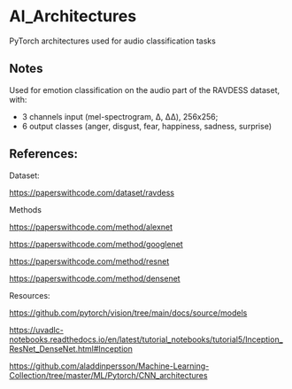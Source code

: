 # AI_Architectures
PyTorch architectures used for audio classification tasks

## Notes
Used for emotion classification on the audio part of the RAVDESS dataset, with:
- 3 channels input (mel-spectrogram, Δ, ΔΔ), 256x256;
- 6 output classes (anger, disgust, fear, happiness, sadness, surprise)


## References:

Dataset:

https://paperswithcode.com/dataset/ravdess

Methods

https://paperswithcode.com/method/alexnet

https://paperswithcode.com/method/googlenet

https://paperswithcode.com/method/resnet

https://paperswithcode.com/method/densenet

Resources:

https://github.com/pytorch/vision/tree/main/docs/source/models

https://uvadlc-notebooks.readthedocs.io/en/latest/tutorial_notebooks/tutorial5/Inception_ResNet_DenseNet.html#Inception

https://github.com/aladdinpersson/Machine-Learning-Collection/tree/master/ML/Pytorch/CNN_architectures

